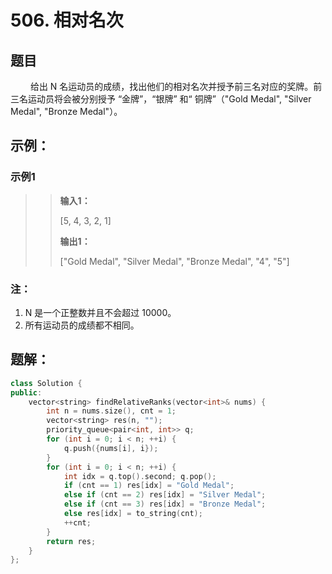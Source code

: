 # 506. 相对名次
## 题目
&emsp;&emsp; 给出 N 名运动员的成绩，找出他们的相对名次并授予前三名对应的奖牌。前三名运动员将会被分别授予 “金牌”，“银牌” 和“ 铜牌”（"Gold Medal", "Silver Medal", "Bronze Medal"）。


## 示例：
### **示例1**
>> **输入1：**
>>
>> [5, 4, 3, 2, 1]
>>
>> **输出1：**
>>
>> ["Gold Medal", "Silver Medal", "Bronze Medal", "4", "5"]

### 注：
1. N 是一个正整数并且不会超过 10000。
2. 所有运动员的成绩都不相同。

## 题解：

```C++
class Solution {
public:
    vector<string> findRelativeRanks(vector<int>& nums) {
        int n = nums.size(), cnt = 1;
        vector<string> res(n, "");
        priority_queue<pair<int, int>> q;
        for (int i = 0; i < n; ++i) {
            q.push({nums[i], i});
        }
        for (int i = 0; i < n; ++i) {
            int idx = q.top().second; q.pop();
            if (cnt == 1) res[idx] = "Gold Medal";
            else if (cnt == 2) res[idx] = "Silver Medal";
            else if (cnt == 3) res[idx] = "Bronze Medal";
            else res[idx] = to_string(cnt);
            ++cnt; 
        }
        return res;
    }
};
```
